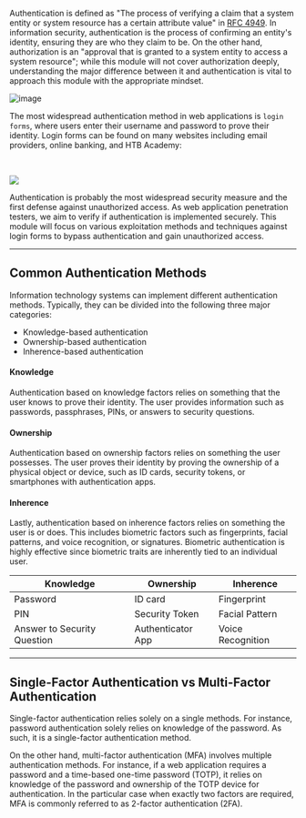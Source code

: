 Authentication is defined as "The process of verifying a claim that a system entity or system resource has a certain attribute value" in [RFC 4949](https://datatracker.ietf.org/doc/rfc4949/). In information security, authentication is the process of confirming an entity's identity, ensuring they are who they claim to be. On the other hand, authorization is an "approval that is granted to a system entity to access a system resource"; while this module will not cover authorization deeply, understanding the major difference between it and authentication is vital to approach this module with the appropriate mindset.

![image](https://academy.hackthebox.com/storage/modules/269/auth_vs_auth.png)

The most widespread authentication method in web applications is `login forms`, where users enter their username and password to prove their identity. Login forms can be found on many websites including email providers, online banking, and HTB Academy:

   

![](https://academy.hackthebox.com/storage/modules/269/intro/intro_1.png)

Authentication is probably the most widespread security measure and the first defense against unauthorized access. As web application penetration testers, we aim to verify if authentication is implemented securely. This module will focus on various exploitation methods and techniques against login forms to bypass authentication and gain unauthorized access.

---

## Common Authentication Methods

Information technology systems can implement different authentication methods. Typically, they can be divided into the following three major categories:

- Knowledge-based authentication
- Ownership-based authentication
- Inherence-based authentication

#### Knowledge

Authentication based on knowledge factors relies on something that the user knows to prove their identity. The user provides information such as passwords, passphrases, PINs, or answers to security questions.

#### Ownership

Authentication based on ownership factors relies on something the user possesses. The user proves their identity by proving the ownership of a physical object or device, such as ID cards, security tokens, or smartphones with authentication apps. 

#### Inherence

Lastly, authentication based on inherence factors relies on something the user is or does. This includes biometric factors such as fingerprints, facial patterns, and voice recognition, or signatures. Biometric authentication is highly effective since biometric traits are inherently tied to an individual user.

|Knowledge|Ownership|Inherence|
|---|---|---|
|Password|ID card|Fingerprint|
|PIN|Security Token|Facial Pattern|
|Answer to Security Question|Authenticator App|Voice Recognition|

---

## Single-Factor Authentication vs Multi-Factor Authentication

Single-factor authentication relies solely on a single methods. For instance, password authentication solely relies on knowledge of the password. As such, it is a single-factor authentication method.

On the other hand, multi-factor authentication (MFA) involves multiple authentication methods. For instance, if a web application requires a password and a time-based one-time password (TOTP), it relies on knowledge of the password and ownership of the TOTP device for authentication. In the particular case when exactly two factors are required, MFA is commonly referred to as 2-factor authentication (2FA).